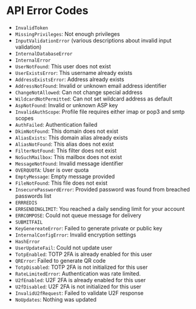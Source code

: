 # API Error Codes

- `InvalidToken`
- `MissingPrivileges`: Not enough privileges
- `InputValidationError` (various descriptions about invalid input validation)
- `InternalDatabaseError`
- `InternalError`
- `UserNotFound`: This user does not exist
- `UserExistsError`: This username already exists
- `AddressExistsError`: Address already exists
- `AddressNotFound`: Invalid or unknown email address identifier
- `ChangeNotAllowed`: Can not change special address
- `WildcardNotPermitted`: Can not set wildcard address as default
- `AspNotFound`: Invalid or unknown ASP key
- `InvalidAuthScope`: Profile file requires either imap or pop3 and smtp scopes
- `AuthFailed`: Authentication failed
- `DkimNotFound`: This domain does not exist
- `AliasExists`: This domain alias already exists
- `AliasNotFound`: This alias does not exist
- `FilterNotFound`: This filter does not exist
- `NoSuchMailbox`: This mailbox does not exist
- `MessageNotFound`: Invalid message identifier
- `OVERQUOTA`: User is over quota
- `EmptyMessage`: Empty message provided
- `FileNotFound`: This file does not exist
- `InsecurePasswordError`: Provided password was found from breached passwords list
- `ERRREDIS`
- `ERRSENDINGLIMIT`: You reached a daily sending limit for your account
- `ERRCOMPOSE`: Could not queue message for delivery
- `SUBMITFAIL`
- `KeyGenereateError`: Failed to generate private or public key
- `InternalConfigError`: Invalid encryption settings
- `HashError`
- `UserUpdateFail`: Could not update user
- `TotpEnabled`: TOTP 2FA is already enabled for this user
- `QRError`: Failed to generate QR code
- `TotpDisabled`: TOTP 2FA is not initialized for this user
- `RateLimitedError`: Authentication was rate limited.
- `U2fEnabled`: U2F 2FA is already enabled for this user
- `U2fDisabled`: U2F 2FA is not initialized for this user
- `InvalidU2fRequest`: Failed to validate U2F response
- `NoUpdates`: Nothing was updated
